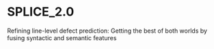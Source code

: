 # SPLICE_2.0
Refining line-level defect prediction: Getting the best of both worlds by fusing syntactic and semantic features
